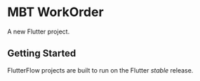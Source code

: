 # MBT WorkOrder

A new Flutter project.

## Getting Started

FlutterFlow projects are built to run on the Flutter _stable_ release.
